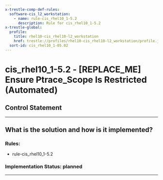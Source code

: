 ```yaml
---
x-trestle-comp-def-rules:
  software-cis_l2_workstation:
    - name: rule-cis_rhel10_1-5.2
      description: Rule for cis_rhel10_1-5.2
x-trestle-global:
  profile:
    title: rhel10-cis_rhel10-l2_workstation
    href: trestle://profiles/rhel10-cis_rhel10-l2_workstation/profile.json
  sort-id: cis_rhel10_1-05.02
---
```


# cis_rhel10_1-5.2 - \[REPLACE_ME\] Ensure Ptrace_Scope Is Restricted (Automated)

## Control Statement

______________________________________________________________________

## What is the solution and how is it implemented?

<!-- For implementation status enter one of: implemented, partial, planned, alternative, not-applicable -->

<!-- Note that the list of rules under ### Rules: is read-only and changes will not be captured after assembly to JSON -->

<!-- Add control implementation description here for control: cis_rhel10_1-5.2 -->

### Rules:

  - rule-cis_rhel10_1-5.2

### Implementation Status: planned

______________________________________________________________________

